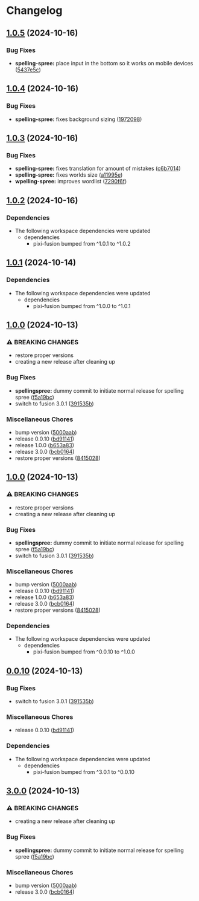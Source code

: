 # Changelog

## [1.0.5](https://github.com/laverve/fusion/compare/games-spelling-spree-v1.0.4...games-spelling-spree-v1.0.5) (2024-10-16)


### Bug Fixes

* **spelling-spree:** place input in the bottom so it works on mobile devices ([5437e5c](https://github.com/laverve/fusion/commit/5437e5c5a4615bd2944d972c13a9f0f713a6f438))

## [1.0.4](https://github.com/laverve/fusion/compare/games-spelling-spree-v1.0.3...games-spelling-spree-v1.0.4) (2024-10-16)


### Bug Fixes

* **spelling-spree:** fixes background sizing ([1972098](https://github.com/laverve/fusion/commit/1972098ce837ad89ab5397ea2932b219fec6efc1))

## [1.0.3](https://github.com/laverve/fusion/compare/games-spelling-spree-v1.0.2...games-spelling-spree-v1.0.3) (2024-10-16)


### Bug Fixes

* **spelling-spree:** fixes translation for amount of mistakes ([c6b7014](https://github.com/laverve/fusion/commit/c6b70141dcd9c30cc0f7b9871c92948a6d1a41cc))
* **spelling-spree:** fixes worlds size ([a11995e](https://github.com/laverve/fusion/commit/a11995ec50095f6fe42487cc3b474aacb5cfff4d))
* **wpelling-spree:** improves wordlist ([7290f6f](https://github.com/laverve/fusion/commit/7290f6f44bd5cac090201860a400c7c16eb67d03))

## [1.0.2](https://github.com/laverve/fusion/compare/games-spelling-spree-v1.0.1...games-spelling-spree-v1.0.2) (2024-10-16)


### Dependencies

* The following workspace dependencies were updated
  * dependencies
    * pixi-fusion bumped from ^1.0.1 to ^1.0.2

## [1.0.1](https://github.com/laverve/fusion/compare/games-spelling-spree-v1.0.0...games-spelling-spree-v1.0.1) (2024-10-14)


### Dependencies

* The following workspace dependencies were updated
  * dependencies
    * pixi-fusion bumped from ^1.0.0 to ^1.0.1

## [1.0.0](https://github.com/laverve/fusion/compare/games-spelling-spree-v1.0.0...games-spelling-spree-v1.0.0) (2024-10-13)


### ⚠ BREAKING CHANGES

* restore proper versions
* creating a new release after cleaning up

### Bug Fixes

* **spellingspree:** dummy commit to initiate normal release for spelling spree ([f5a19bc](https://github.com/laverve/fusion/commit/f5a19bc0b464ad59adb30931730d46fec3d8e23b))
* switch to fusion 3.0.1 ([391535b](https://github.com/laverve/fusion/commit/391535b33683f4c0f418fd201b8a4e87ad065044))


### Miscellaneous Chores

* bump version ([5000aab](https://github.com/laverve/fusion/commit/5000aaba0487d91b51c023333dd07637167cc221))
* release 0.0.10 ([bd91141](https://github.com/laverve/fusion/commit/bd91141158bc1b90cd36315691163b22c681816b))
* release 1.0.0 ([b653a83](https://github.com/laverve/fusion/commit/b653a830d642f1694ab98eca867f5a82c8951eb8))
* release 3.0.0 ([bcb0164](https://github.com/laverve/fusion/commit/bcb0164e2024fab9bca5f217dc54ecea8f6ca4e5))
* restore proper versions ([8415028](https://github.com/laverve/fusion/commit/84150283f4f97bd7a943214d30b1abadb712fdd1))

## [1.0.0](https://github.com/laverve/fusion/compare/spelling-spree-game-v1.0.0...spelling-spree-game-v1.0.0) (2024-10-13)


### ⚠ BREAKING CHANGES

* restore proper versions
* creating a new release after cleaning up

### Bug Fixes

* **spellingspree:** dummy commit to initiate normal release for spelling spree ([f5a19bc](https://github.com/laverve/fusion/commit/f5a19bc0b464ad59adb30931730d46fec3d8e23b))
* switch to fusion 3.0.1 ([391535b](https://github.com/laverve/fusion/commit/391535b33683f4c0f418fd201b8a4e87ad065044))


### Miscellaneous Chores

* bump version ([5000aab](https://github.com/laverve/fusion/commit/5000aaba0487d91b51c023333dd07637167cc221))
* release 0.0.10 ([bd91141](https://github.com/laverve/fusion/commit/bd91141158bc1b90cd36315691163b22c681816b))
* release 1.0.0 ([b653a83](https://github.com/laverve/fusion/commit/b653a830d642f1694ab98eca867f5a82c8951eb8))
* release 3.0.0 ([bcb0164](https://github.com/laverve/fusion/commit/bcb0164e2024fab9bca5f217dc54ecea8f6ca4e5))
* restore proper versions ([8415028](https://github.com/laverve/fusion/commit/84150283f4f97bd7a943214d30b1abadb712fdd1))


### Dependencies

* The following workspace dependencies were updated
  * dependencies
    * pixi-fusion bumped from ^0.0.10 to ^1.0.0

## [0.0.10](https://github.com/laverve/fusion/compare/spelling-spree-game-v3.0.0...spelling-spree-game-v0.0.10) (2024-10-13)


### Bug Fixes

* switch to fusion 3.0.1 ([391535b](https://github.com/laverve/fusion/commit/391535b33683f4c0f418fd201b8a4e87ad065044))


### Miscellaneous Chores

* release 0.0.10 ([bd91141](https://github.com/laverve/fusion/commit/bd91141158bc1b90cd36315691163b22c681816b))


### Dependencies

* The following workspace dependencies were updated
  * dependencies
    * pixi-fusion bumped from ^3.0.1 to ^0.0.10

## [3.0.0](https://github.com/laverve/fusion/compare/spelling-spree-game-v1.0.0...spelling-spree-game-v3.0.0) (2024-10-13)


### ⚠ BREAKING CHANGES

* creating a new release after cleaning up

### Bug Fixes

* **spellingspree:** dummy commit to initiate normal release for spelling spree ([f5a19bc](https://github.com/laverve/fusion/commit/f5a19bc0b464ad59adb30931730d46fec3d8e23b))


### Miscellaneous Chores

* bump version ([5000aab](https://github.com/laverve/fusion/commit/5000aaba0487d91b51c023333dd07637167cc221))
* release 3.0.0 ([bcb0164](https://github.com/laverve/fusion/commit/bcb0164e2024fab9bca5f217dc54ecea8f6ca4e5))

